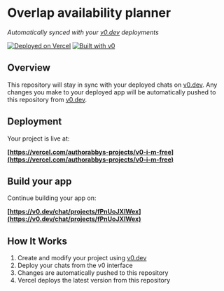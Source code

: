 # Overlap availability planner

*Automatically synced with your [v0.dev](https://v0.dev) deployments*

[![Deployed on Vercel](https://img.shields.io/badge/Deployed%20on-Vercel-black?style=for-the-badge&logo=vercel)](https://vercel.com/authorabbys-projects/v0-i-m-free)
[![Built with v0](https://img.shields.io/badge/Built%20with-v0.dev-black?style=for-the-badge)](https://v0.dev/chat/projects/fPnUoJXlWex)

## Overview

This repository will stay in sync with your deployed chats on [v0.dev](https://v0.dev).
Any changes you make to your deployed app will be automatically pushed to this repository from [v0.dev](https://v0.dev).

## Deployment

Your project is live at:

**[https://vercel.com/authorabbys-projects/v0-i-m-free](https://vercel.com/authorabbys-projects/v0-i-m-free)**

## Build your app

Continue building your app on:

**[https://v0.dev/chat/projects/fPnUoJXlWex](https://v0.dev/chat/projects/fPnUoJXlWex)**

## How It Works

1. Create and modify your project using [v0.dev](https://v0.dev)
2. Deploy your chats from the v0 interface
3. Changes are automatically pushed to this repository
4. Vercel deploys the latest version from this repository
